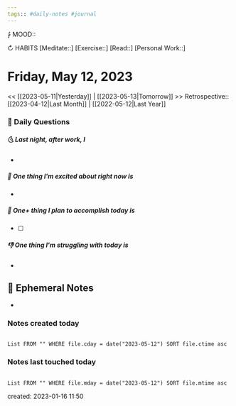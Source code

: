 ```yaml
---
tags:: #daily-notes #journal
---
```


⨑ MOOD::

↻ HABITS
[Meditate::]
[Exercise::]
[Read::]
[Personal Work::]

# Friday, May 12, 2023

\<\< [[2023-05-11|Yesterday]] | [[2023-05-13|Tomorrow]] >>
Retrospective:: [[2023-04-12|Last Month]] | [[2022-05-12|Last Year]]

### 📅 Daily Questions

##### 🌜 Last night, after work, I

-

##### 🙌 One thing I'm excited about right now is

-

##### 🚀 One+ thing I plan to accomplish today is

- [ ]

##### 👎 One thing I'm struggling with today is

-

## 📝 Ephemeral Notes

-

### Notes created today

```dataview

List FROM "" WHERE file.cday = date("2023-05-12") SORT file.ctime asc

```

### Notes last touched today

```dataview

List FROM "" WHERE file.mday = date("2023-05-12") SORT file.mtime asc

```

created: 2023-01-16 11:50
